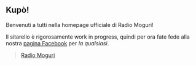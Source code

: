 ## Kupò!

Benvenuti a tutti nella homepage ufficiale di Radio Moguri!

Il sitarello è rigorosamente work in progress, quindi per ora fate fede alla nostra [pagina Facebook](https://www.facebook.com/radiomoguri/) per _la qualsiasi_.

<div class="fb-page" data-href="https://www.facebook.com/radiomoguri/" data-tabs="timeline" data-width="500" data-small-header="false" data-adapt-container-width="true" data-hide-cover="false" data-show-facepile="true"><blockquote cite="https://www.facebook.com/radiomoguri/" class="fb-xfbml-parse-ignore"><a href="https://www.facebook.com/radiomoguri/">Radio Moguri</a></blockquote></div>

